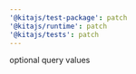 ```yaml
---
'@kitajs/test-package': patch
'@kitajs/runtime': patch
'@kitajs/tests': patch
---
```


optional query values
